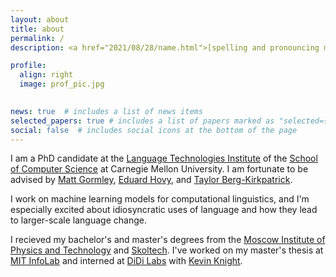 ```yaml
---
layout: about
title: about
permalink: /
description: <a href="2021/08/28/name.html">[spelling and pronouncing my name]</a>

profile:
  align: right
  image: prof_pic.jpg
  

news: true  # includes a list of news items
selected_papers: true # includes a list of papers marked as "selected={true}"
social: false  # includes social icons at the bottom of the page
---
```


I am a PhD candidate at the [Language Technologies Institute](http://www.lti.cs.cmu.edu/) of the [School of Computer Science](http://www.scs.cmu.edu/) at Carnegie Mellon University. I am fortunate to be advised by [Matt Gormley](http://www.cs.cmu.edu/~mgormley/), [Eduard Hovy](http://www.cs.cmu.edu/~hovy/), and [Taylor Berg-Kirkpatrick](http://cseweb.ucsd.edu/~tberg/).

I work on machine learning models for computational linguistics, and I'm especially excited about idiosyncratic uses of language and how they lead to larger-scale language change.

I recieved my bachelor's and master's degrees from the [Moscow Institute of Physics and Technology](https://mipt.ru/english/) and [Skoltech](http://www.skoltech.ru/en/). I've worked on my master's thesis at [MIT InfoLab](https://groups.csail.mit.edu/infolab/) and interned at [DiDi Labs](https://www.didiglobal.com/science/ailabs) with [Kevin Knight](https://kevincrawfordknight.github.io/).
